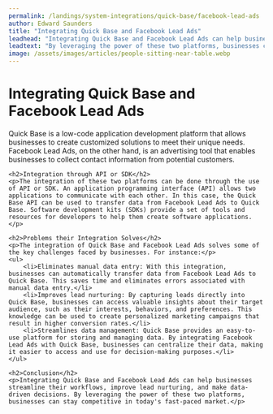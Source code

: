 ```yaml
---
permalink: /landings/system-integrations/quick-base/facebook-lead-ads
author: Edward Saunders
title: "Integrating Quick Base and Facebook Lead Ads"
leadhead: "Integrating Quick Base and Facebook Lead Ads can help businesses streamline their workflows, improve lead nurturing, and make data-driven decisions"
leadtext: "By leveraging the power of these two platforms, businesses can stay competitive in today's fast-paced market."
image: /assets/images/articles/people-sitting-near-table.webp
---
```

<div class="arttext">	<h1>Integrating Quick Base and Facebook Lead Ads</h1>
	<p>Quick Base is a low-code application development platform that allows businesses to create customized solutions to meet their unique needs. Facebook Lead Ads, on the other hand, is an advertising tool that enables businesses to collect contact information from potential customers.</p>

	<h2>Integration through API or SDK</h2>
	<p>The integration of these two platforms can be done through the use of API or SDK. An application programming interface (API) allows two applications to communicate with each other. In this case, the Quick Base API can be used to transfer data from Facebook Lead Ads to Quick Base. Software development kits (SDKs) provide a set of tools and resources for developers to help them create software applications.</p>

	<h2>Problems their Integration Solves</h2>
	<p>The integration of Quick Base and Facebook Lead Ads solves some of the key challenges faced by businesses. For instance:</p>
	<ul>
		<li>Eliminates manual data entry: With this integration, businesses can automatically transfer data from Facebook Lead Ads to Quick Base. This saves time and eliminates errors associated with manual data entry.</li>
		<li>Improves lead nurturing: By capturing leads directly into Quick Base, businesses can access valuable insights about their target audience, such as their interests, behaviors, and preferences. This knowledge can be used to create personalized marketing campaigns that result in higher conversion rates.</li>
		<li>Streamlines data management: Quick Base provides an easy-to-use platform for storing and managing data. By integrating Facebook Lead Ads with Quick Base, businesses can centralize their data, making it easier to access and use for decision-making purposes.</li>
	</ul>

	<h2>Conclusion</h2>
	<p>Integrating Quick Base and Facebook Lead Ads can help businesses streamline their workflows, improve lead nurturing, and make data-driven decisions. By leveraging the power of these two platforms, businesses can stay competitive in today's fast-paced market.</p>
</div>